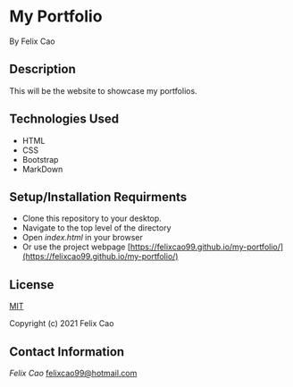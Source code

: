 # My Portfolio #

By Felix Cao

## Description ##
This will be the website to showcase my portfolios. 

## Technologies Used ##
* HTML
* CSS
* Bootstrap
* MarkDown

## Setup/Installation Requirments ##
* Clone this repository to your desktop.
* Navigate to the top level of the directory
* Open _index.html_ in your browser
* Or use the project webpage [https://felixcao99.github.io/my-portfolio/](https://felixcao99.github.io/my-portfolio/)

## License ##
[MIT](https://en.wikipedia.org/wiki/MIT_License)

Copyright (c) 2021 Felix Cao

## Contact Information ##
_Felix Cao_ [felixcao99@hotmail.com](mailto:felixcao99@hotmail.com)